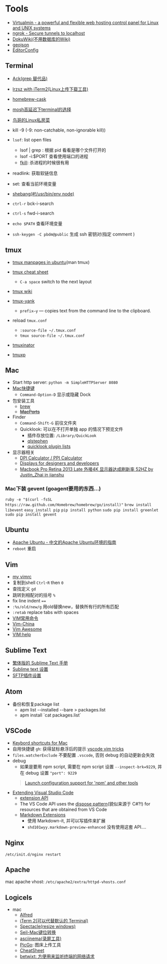 # Tools

* [Virtualmin - a powerful and flexible web hosting control panel for Linux and UNIX systems](http://www.virtualmin.com/)
* [ngrok - Secure tunnels to localhost](https://ngrok.com/)
* [DokuWiki(不用数据库的Wiki)](https://www.dokuwiki.org/dokuwiki)
* [geojson](http://geojson.org/)
* [EditorConfig](https://editorconfig.org/)

## Terminal

* [Ack(grep 替代品)](http://beyondgrep.com/documentation/)
* [lrzsz with iTerm2(Linux上传下载工具)](http://ixhan.com/2013/11/run-sz-rz-on-mac-with-iterm2/)
* [homebrew-cask](https://github.com/caskroom/homebrew-cask)
* [mosh高延迟下terminal的选择](https://mosh.mit.edu/)
* [鸟哥的Linux私房菜](http://linux.vbird.org)
* kill -9 (-9: non-catchable, non-ignorable kill))
* `lsof`: list open files
  * lsof | grep <pid>: 根据 pid 看看是哪个文件打开的
  * lsof -i:$PORT 查看使用端口的进程
  * [fkill](https://github.com/sindresorhus/fkill-cli): 杀进程的时候很有用
* readlink: 获取软链信息
* set: 查看当前环境变量
* [shebang(#!/usr/bin/env node)](https://stackoverflow.com/questions/33509816/what-exactly-does-usr-bin-env-node-do-at-the-beginning-of-node-files)

* `ctrl-r` bck-i-search
* `ctrl-s` fwd-i-search
* `echo $PATH` 查看环境变量
* `ssh-keygen -C pbdm@public` 生成 ssh 密钥对(指定 comment )

## tmux

* [tmux manpages in ubuntu](http://manpages.ubuntu.com/manpages/trusty/man1/tmux.1.html)(man tmux)
* [tmux cheat sheet](https://gist.github.com/andreyvit/2921703)
  * `C-a space` switch to the next layout
* [tmux wiki](https://github.com/tmux/tmux/wiki)
* [tmux-yank](https://github.com/tmux-plugins/tmux-yank)
  * `prefix–y` — copies text from the command line to the clipboard.
* reload `tmux.conf`
  * `:source-file ~/.tmux.conf`
  * `tmux source-file ~/.tmux.conf`

* [tmuxinator](https://github.com/tmuxinator/tmuxinator)
* [tmuxp](https://github.com/tmux-python/tmuxp)

## Mac

* Start http server: `python -m SimpleHTTPServer 8080`
* [Mac快捷键](http://support.apple.com/kb/HT1343?viewlocale=zh_CN)
  * `Command-Option-D` 显示或隐藏 Dock
* 包安装工具
  * [brew](http://brew.sh/)
  * ~~[MacPorts](https://www.macports.org/)~~
* Finder
  * `Command-Shift-G` 前往文件夹
  * Quicklook: 可以在不打开单独 app 的情况下预览文件
    * 插件存放位置: `/Library/QuickLook`
    * [qlstephen](https://github.com/whomwah/qlstephen)
    * [quicklook plugin lists](https://github.com/sindresorhus/quick-look-plugins)
* 显示器相关
  * [DPI Calculator / PPI Calculator](https://www.sven.de/dpi/)
  * [Displays for designers and developers](https://bjango.com/articles/macexternaldisplays/)
  * [Macbook Pro Retina 2013 Late 外接4K 显示器达成刷新率 52HZ by Justin_Zhai in jianshu](https://www.jianshu.com/p/78745098686b)

### Mac下装 gevent (goagent要用的东西...)

`ruby -e "$(curl -fsSL https://raw.github.com/Homebrew/homebrew/go/install)"`
`brew install libevent`
`easy_install pip`
`pip install python`
`sudo pip install greenlet`
`sudo pip install gevent`

## Ubuntu

* [Apache Ubuntu - 中文的Apache Ubuntu环境的指南](http://wiki.ubuntu.org.cn/Apache)
* `reboot` 重启

## Vim

* [my vimrc](https://raw.githubusercontent.com/pbdm/dotfiles/master/.vimrc)
* 复制到shell `Ctrl`-`R` then `0`
* 查找定义 `gd`
* 跳转到相配对的括号 `%`
* fix line indent `==`
* `:%s/old/new/g` 用old替换new，替换所有行的所有匹配
* `:retab` replace tabs with spaces
* [VIM常用命令](http://ningning.today/2014/11/02/Linux/vim%E5%B8%B8%E7%94%A8%E5%91%BD%E4%BB%A4/)
* [Vim-China](https://vim-china.github.io/)
* [Vim Awesome](http://vimawesome.com/)
* [VIM:help](http://vimcdoc.sourceforge.net/doc/help.html)

## Sublime Text

* [繁体版的 Sublime Text 手册](http://docs.sublimetext.tw)
* [Sublime text 设置](https://raw.githubusercontent.com/pbdm/dotfiles/master/sublime)
* [SFTP插件设置](https://raw.githubusercontent.com/pbdm/dotfiles/master/sublime-sftp)

## Atom

* 备份和恢复package list
  * apm list --installed --bare > packages.list
  * apm install \`cat packages.list\`

## VSCode

* [Keybord shortcuts for Mac](https://code.visualstudio.com/shortcuts/keyboard-shortcuts-macos.pdf)
* 自用快捷键
  `gh`: 获得鼠标悬浮后的提示
  [vscode vim tricks](https://github.com/VSCodeVim/Vim#vscodevim-tricks)
* `files.watcherExclude` 不要配置 `.vscode`, 否则 debug 的自动更新会失效
* debug
  * 如果是要用 npm script, 需要在 npm script 设置 `--inspect-brk=9229`, 并在 debug 设置 `"port": 9229`
  > [Launch configuration support for 'npm' and other tools](https://code.visualstudio.com/docs/nodejs/nodejs-debugging#_launch-configuration-support-for-npm-and-other-tools)
* [Extending Visual Studio Code](https://code.visualstudio.com/docs/extensions/overview)
  * [extension API](https://code.visualstudio.com/docs/extensionAPI/overview)
  * The VS Code API uses the [dispose pattern](https://code.visualstudio.com/docs/extensionAPI/patterns-and-principles#_disposables)(貌似来源于 C#?!) for resources that are obtained from VS Code
  * [Markdown Extensions](https://code.visualstudio.com/docs/extensionAPI/api-markdown#extensions-articles)
    * 使用 Markdown-it, 并可以写插件来扩展
    * `shd101wyy.markdown-preview-enhanced` 没有使用这套 API....

## Nginx

`/etc/init.d/nginx restart`

## Apache

mac apache vhost:  `/etc/apache2/extra/httpd-vhosts.conf`

## Logicels

* mac
  * [Alfred](http://www.alfredapp.com/)
  * [iTerm 2(可以代替默认的 Terminal)](http://iterm2.com/)
  * [Spectacle(resize windows)](http://spectacleapp.com/)
  * [Seil-Mac键位转换](https://pqrs.org/osx/karabiner/seil.html.en)
  * [asciinema(录屏工具)](https://asciinema.org/)
  * [PicGo](https://github.com/Molunerfinn/PicGo): 图床上传工具
  * [CheatSheet](https://www.mediaatelier.com/CheatSheet/)
  * [betwixt: 方便用来监听终端的网络请求](https://github.com/kdzwinel/betwixt)